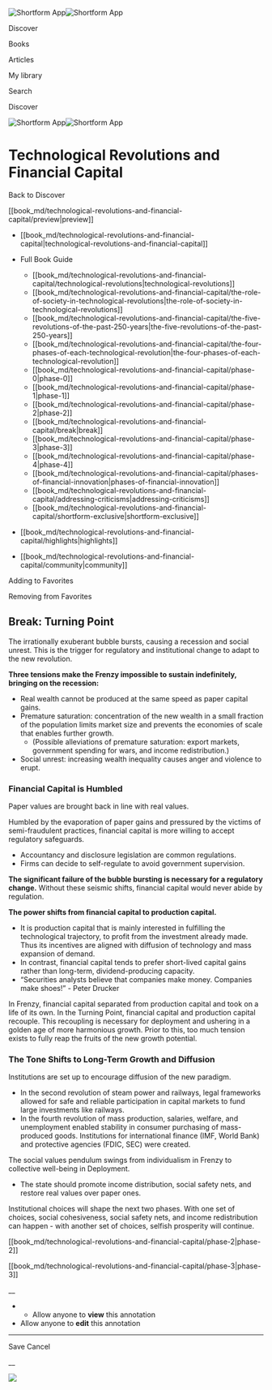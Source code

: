 ![Shortform App](/img/logo.36a2399e.svg)![Shortform App](/img/logo-dark.70c1b072.svg)

Discover

Books

Articles

My library

Search

Discover

![Shortform App](/img/logo.36a2399e.svg)![Shortform App](/img/logo-dark.70c1b072.svg)

# Technological Revolutions and Financial Capital

Back to Discover

[[book_md/technological-revolutions-and-financial-capital/preview|preview]]

  * [[book_md/technological-revolutions-and-financial-capital|technological-revolutions-and-financial-capital]]
  * Full Book Guide

    * [[book_md/technological-revolutions-and-financial-capital/technological-revolutions|technological-revolutions]]
    * [[book_md/technological-revolutions-and-financial-capital/the-role-of-society-in-technological-revolutions|the-role-of-society-in-technological-revolutions]]
    * [[book_md/technological-revolutions-and-financial-capital/the-five-revolutions-of-the-past-250-years|the-five-revolutions-of-the-past-250-years]]
    * [[book_md/technological-revolutions-and-financial-capital/the-four-phases-of-each-technological-revolution|the-four-phases-of-each-technological-revolution]]
    * [[book_md/technological-revolutions-and-financial-capital/phase-0|phase-0]]
    * [[book_md/technological-revolutions-and-financial-capital/phase-1|phase-1]]
    * [[book_md/technological-revolutions-and-financial-capital/phase-2|phase-2]]
    * [[book_md/technological-revolutions-and-financial-capital/break|break]]
    * [[book_md/technological-revolutions-and-financial-capital/phase-3|phase-3]]
    * [[book_md/technological-revolutions-and-financial-capital/phase-4|phase-4]]
    * [[book_md/technological-revolutions-and-financial-capital/phases-of-financial-innovation|phases-of-financial-innovation]]
    * [[book_md/technological-revolutions-and-financial-capital/addressing-criticisms|addressing-criticisms]]
    * [[book_md/technological-revolutions-and-financial-capital/shortform-exclusive|shortform-exclusive]]
  * [[book_md/technological-revolutions-and-financial-capital/highlights|highlights]]
  * [[book_md/technological-revolutions-and-financial-capital/community|community]]



Adding to Favorites 

Removing from Favorites 

## Break: Turning Point

The irrationally exuberant bubble bursts, causing a recession and social unrest. This is the trigger for regulatory and institutional change to adapt to the new revolution.

**Three tensions make the Frenzy impossible to sustain indefinitely, bringing on the recession:**

  * Real wealth cannot be produced at the same speed as paper capital gains.
  * Premature saturation: concentration of the new wealth in a small fraction of the population limits market size and prevents the economies of scale that enables further growth.
    * (Possible alleviations of premature saturation: export markets, government spending for wars, and income redistribution.)
  * Social unrest: increasing wealth inequality causes anger and violence to erupt.



### Financial Capital is Humbled

Paper values are brought back in line with real values.

Humbled by the evaporation of paper gains and pressured by the victims of semi-fraudulent practices, financial capital is more willing to accept regulatory safeguards.

  * Accountancy and disclosure legislation are common regulations.
  * Firms can decide to self-regulate to avoid government supervision.



**The significant failure of the bubble bursting is necessary for a regulatory change.** Without these seismic shifts, financial capital would never abide by regulation.

**The power shifts from financial capital to production capital.**

  * It is production capital that is mainly interested in fulfilling the technological trajectory, to profit from the investment already made. Thus its incentives are aligned with diffusion of technology and mass expansion of demand.
  * In contrast, financial capital tends to prefer short-lived capital gains rather than long-term, dividend-producing capacity.
  * “Securities analysts believe that companies make money. Companies make shoes!” - Peter Drucker



In Frenzy, financial capital separated from production capital and took on a life of its own. In the Turning Point, financial capital and production capital recouple. This recoupling is necessary for deployment and ushering in a golden age of more harmonious growth. Prior to this, too much tension exists to fully reap the fruits of the new growth potential.

### The Tone Shifts to Long-Term Growth and Diffusion

Institutions are set up to encourage diffusion of the new paradigm.

  * In the second revolution of steam power and railways, legal frameworks allowed for safe and reliable participation in capital markets to fund large investments like railways.
  * In the fourth revolution of mass production, salaries, welfare, and unemployment enabled stability in consumer purchasing of mass-produced goods. Institutions for international finance (IMF, World Bank) and protective agencies (FDIC, SEC) were created.



The social values pendulum swings from individualism in Frenzy to collective well-being in Deployment.

  * The state should promote income distribution, social safety nets, and restore real values over paper ones.



Institutional choices will shape the next two phases. With one set of choices, social cohesiveness, social safety nets, and income redistribution can happen - with another set of choices, selfish prosperity will continue.

[[book_md/technological-revolutions-and-financial-capital/phase-2|phase-2]]

[[book_md/technological-revolutions-and-financial-capital/phase-3|phase-3]]

__

  *   * Allow anyone to **view** this annotation
  * Allow anyone to **edit** this annotation



* * *

Save Cancel

__




![](https://bat.bing.com/action/0?ti=56018282&Ver=2&mid=6c824991-8652-4a39-bbe6-ea181973dbaa&sid=f30c5e70639211ee87d33f0876d93783&vid=f30c9700639211eeb3a75d830392c94f&vids=0&msclkid=N&pi=0&lg=en-US&sw=800&sh=600&sc=24&nwd=1&tl=Shortform%20%7C%20Technological%20Revolutions%20and%20Financial%20Capital&p=https%3A%2F%2Fwww.shortform.com%2Fapp%2Fbook%2Ftechnological-revolutions-and-financial-capital%2Fbreak&r=&lt=480&evt=pageLoad&sv=1&rn=472339)
